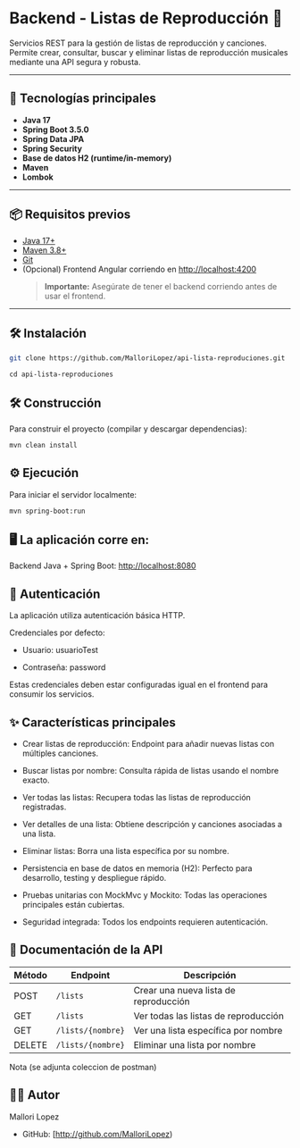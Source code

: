 # Backend - Listas de Reproducción 🎵

Servicios REST para la gestión de listas de reproducción y canciones.  
Permite crear, consultar, buscar y eliminar listas de reproducción musicales mediante una API segura y robusta.

---

## 🚀 Tecnologías principales

- **Java 17**
- **Spring Boot 3.5.0**
- **Spring Data JPA**
- **Spring Security**
- **Base de datos H2 (runtime/in-memory)**
- **Maven**
- **Lombok**

---

## 📦 Requisitos previos

- [Java 17+](https://adoptium.net/)
- [Maven 3.8+](https://maven.apache.org/)
- [Git](https://git-scm.com/)
- (Opcional) Frontend Angular corriendo en [http://localhost:4200](http://localhost:4200)  
  > **Importante:** Asegúrate de tener el backend corriendo antes de usar el frontend.

---

## 🛠 Instalación

```bash
git clone https://github.com/MalloriLopez/api-lista-reproduciones.git
```
```
cd api-lista-reproduciones
```

##  🛠 Construcción

Para construir el proyecto (compilar y descargar dependencias):

```bash
mvn clean install
```

## ⚙️ Ejecución

Para iniciar el servidor localmente:

```bash
mvn spring-boot:run
```

## 🖥️ La aplicación corre en:

Backend Java + Spring Boot:
 [http://localhost:8080](http://localhost:8080) 


## 🔑 Autenticación

La aplicación utiliza autenticación básica HTTP.

Credenciales por defecto:

- Usuario: usuarioTest

- Contraseña: password

Estas credenciales deben estar configuradas igual en el frontend para consumir los servicios.


## ✨ Características principales


- Crear listas de reproducción:
Endpoint para añadir nuevas listas con múltiples canciones.

- Buscar listas por nombre:
Consulta rápida de listas usando el nombre exacto.

- Ver todas las listas:
Recupera todas las listas de reproducción registradas.

- Ver detalles de una lista:
Obtiene descripción y canciones asociadas a una lista.

- Eliminar listas:
Borra una lista específica por su nombre.

- Persistencia en base de datos en memoria (H2):
Perfecto para desarrollo, testing y despliegue rápido.

- Pruebas unitarias con MockMvc y Mockito:
Todas las operaciones principales están cubiertas.

- Seguridad integrada:
Todos los endpoints requieren autenticación.


## 📖 Documentación de la API

| Método | Endpoint          | Descripción                           |
| ------ | ----------------- | ------------------------------------- |
| POST   | `/lists`          | Crear una nueva lista de reproducción |
| GET    | `/lists`          | Ver todas las listas de reproducción  |
| GET    | `/lists/{nombre}` | Ver una lista específica por nombre   |
| DELETE | `/lists/{nombre}` | Eliminar una lista por nombre         |

Nota (se adjunta coleccion de postman)

## 🧑‍💻 Autor

Mallori Lopez
- GitHub: [http://github.com/MalloriLopez) 
